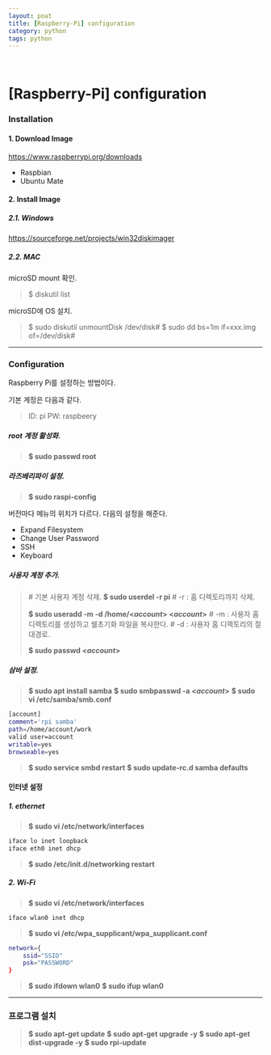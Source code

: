 ```yaml
---
layout: poat
title: [Raspberry-Pi] configuration
category: python
tags: python
---
```


&nbsp;

# [Raspberry-Pi] configuration


### Installation

#### 1. Download Image

<https://www.raspberrypi.org/downloads>

  - Raspbian
  - Ubuntu Mate

#### 2. Install Image

##### 2.1. Windows

<https://sourceforge.net/projects/win32diskimager>

##### 2.2. MAC

microSD mount 확인.

> $ diskutil list

microSD에 OS 설치.

> $ sudo diskutil unmountDisk /dev/disk#
> $ sudo dd bs=1m if=xxx.img of=/dev/disk#

----

### Configuration

Raspberry Pi를 설정하는 방법이다.

기본 계정은 다음과 같다.

> ID: pi
> PW: raspbeery

##### root 계정 활성화.

> **$ sudo passwd root**

##### 라즈베리파이 설정.

> **$ sudo raspi-config**

버전마다 메뉴의 위치가 다르다. 다음의 설정을 해준다.

- Expand Filesystem
- Change User Password
- SSH
- Keyboard

##### 사용자 계정 추가.

> \# 기본 사용자 계정 삭제.
> **$ sudo userdel -r pi**
> \# -r : 홈 디렉토리까지 삭제.
>
> **$ sudo useradd -m -d /home/\<*account*\> \<*account*\>**
> \# -m : 사용자 홈 디렉토리를 생성하고 쉘초기화 파일을 복사한다.
> \# -d : 사용자 홈 디렉토리의 절대경로.
>
> **$ sudo passwd \<*account*\>**

##### 삼바 설정.

> **$ sudo apt install samba**
> **$ sudo smbpasswd -a \<*account*\>**
> **$ sudo vi /etc/samba/smb.conf**

```sh
[account]
comment='rpi samba'
path=/home/account/work
valid user=account
writable=yes
browseable=yes
```

> **$ sudo service smbd restart**
> **$ sudo update-rc.d samba defaults**

#### 인터넷 설정

##### 1. ethernet

>  **$ sudo vi /etc/network/interfaces**

```sh
iface lo inet loopback
iface eth0 inet dhcp
```

>  **$ sudo /etc/init.d/networking restart**

##### 2. Wi-Fi

> **$ sudo vi /etc/network/interfaces**

```sh
iface wlan0 inet dhcp
```

> **$ sudo vi /etc/wpa_supplicant/wpa_supplicant.conf**

```sh
network={
	ssid="SSID"
	psk="PASSWORD"
}
```

> **$ sudo ifdown wlan0**
> **$ sudo ifup wlan0**

----

### 프로그램 설치

> **$ sudo apt-get update**
> **$ sudo apt-get upgrade -y**
> **$ sudo apt-get dist-upgrade -y**
> **$ sudo rpi-update**